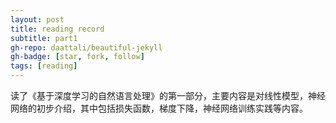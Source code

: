```yaml
---
layout: post
title: reading record
subtitle: part1
gh-repo: daattali/beautiful-jekyll
gh-badge: [star, fork, follow]
tags: [reading]
---
```


读了《基于深度学习的自然语言处理》的第一部分，主要内容是对线性模型，神经网络的初步介绍，其中包括损失函数，梯度下降，神经网络训练实践等内容。
